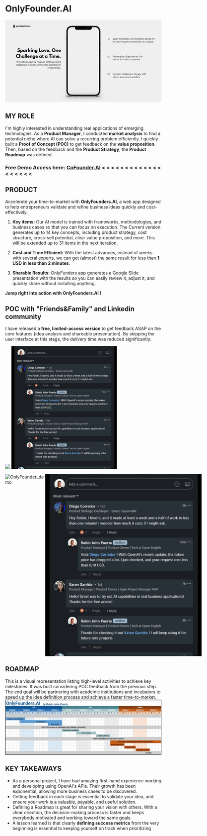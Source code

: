 # OnlyFounder.AI
<img src="https://github.com/robspuerta/Project6_CoFounder.AI/blob/main/Capture%20(1).JPG" alt="Robin Puerta"> 

## MY ROLE
I'm highly interested in understanding real applications of emerging technologies. As a **Product Manager**, I conducted **market analysis** to find a potential niche where AI can solve a recurring problem efficiently. I quickly built a **Proof of Concept (POC)** to get feedback on the **value proposition**. Then, based on the feedback and the **Product Strategy**, the **Product Roadmap** was defined.

### Free Demo Access here: [CoFounder.AI](https://robinpuerta.bubbleapps.io/version-test/main)   < < < < < < < < < < < < < < < < < < <

## PRODUCT
Accelerate your time-to-market with **OnlyFounders.AI**, a web app designed to help entrepreneurs validate and refine business ideas quickly and cost-effectively. 

1. **Key items:** Our AI model is trained with frameworks, methodologies, and business cases so that you can focus on execution. The Current version generates up to 14 key concepts, including product strategy, cost structure, cross-sell potential, clear value proposition, and more. This will be extended up to 31 items in the next iteration. 

2. **Cost and Time Efficient:** With the latest advances, instead of weeks with several experts, we can get (almost) the same result for less than **1 USD in less than 2 minutes**. 

3. **Sharable Results:** OnlyFunders app generates a Google Slide presentation with the results so you can easily review it, adjust it, and quickly share without installing anything.


**Jump right into action with OnlyFounders.AI !**


## POC with "Friends&Family" and Linkedin community
I have released a **free, limited-access version** to get feedback ASAP on the core features (idea analysis and shareable presentation). By skipping the user interface at this stage, the delivery time was reduced significantly. 

<img src="https://github.com/robspuerta/Project6_CoFounder.AI/blob/main/OnlyFounder_demo.gif" width="600"/> <img src="https://github.com/robspuerta/Project6_CoFounder.AI/blob/main/feedback.gif" width="340" alt="Robin Puerta">

<div style="display: flex;">
    <img src="https://github.com/robspuerta/Project6_CoFounder.AI/blob/main/OnlyFounder_demo.gif" style="flex: 1;" alt="OnlyFounder_demo">
    <img src="https://github.com/robspuerta/Project6_CoFounder.AI/blob/main/feedback.gif" style="flex: 1;" alt="Feedback">
</div>

## ROADMAP
This is a visual representation listing high-level activities to achieve key milestones. It was built considering POC feedback from the previous step. The end goal will be partnering with academic institutions and incubators to speed up the idea definition process and achieve a faster time-to-market.
<img src="https://github.com/robspuerta/Project6_CoFounder.AI/blob/main/Roadmap.JPG" alt="Robin Puerta">


## KEY TAKEAWAYS
- As a personal project, I have had amazing first-hand experience working and developing using OpenAI's APIs. Their growth has been exponential, allowing more business cases to be discovered. 
- Getting feedback in each stage is essential to validate your idea, and ensure your work is a valuable, payable, and useful solution.
- Defining a Roadmap is great for sharing your vision with others. With a clear direction, the decision-making process is faster and keeps everybody motivated and working toward the same goals.
- A lesson learned is that clearly **defining success metrics** from the very beginning is essential to keeping yourself on track when prioritizing

<!-- 
Feedback comments
1. Hey Robin, I tried it, and it made at least a week and a half of work in less than one minute! I wonder how much it cost, if I might ask.
1A Hello! With OpenAI's recent update, the token price has dropped a lot. I just checked, and your request cost less than 0,10 USD. 
2. Hello! Great way to try out AI capabilities in real business applications! Thanks for the free access! 
2.A You're welcome! I will keep using it for future side projects. 
3. Hey Robin! What I like the most is that it generates a full presentation with the result and is easy to update! Is selecting the slide template possible?
3.A Hi ! Allowing users to select a slide template is an easy feature to add and could be part of a premium feature. Good catch!
4. Hey, great tool! The interface is weird; I had some issues with the permissions, but having the presentation at the end is super useful.
4.A Hello ! I didn't want to focus on the interface for this POC; I was more into understanding the AI connection and value proposition. Then, I added the presentation at the end to be more user-friendly.

-->
